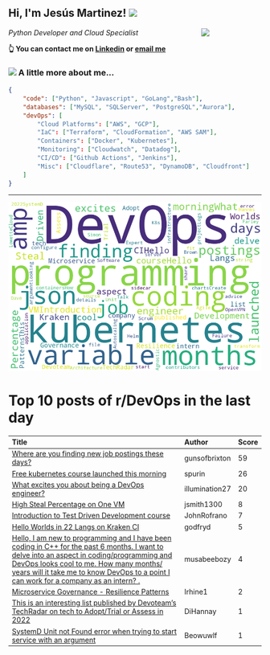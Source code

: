 <!--
**jmartinezl/jmartinezl** is a ✨ _special_ ✨ repository because its `README.md` (this file) appears on your GitHub profile.

Here are some ideas to get you started:

- 🔭 I’m currently working on ...
- 🌱 I’m currently learning ...
- 👯 I’m looking to collaborate on ...
- 🤔 I’m looking for help with ...
- 💬 Ask me about ...
- 📫 How to reach me: ...
- 😄 Pronouns: ...
- ⚡ Fun fact: ...
-->

<h2>Hi, I'm Jesús Martinez! <img src="https://media.giphy.com/media/WUlplcMpOCEmTGBtBW/giphy.gif" width="30"> </h2>
<img align='right' src="https://media.giphy.com/media/NytMLKyiaIh6VH9SPm/giphy.gif" width="120">
<p><em>Python Developer and Cloud Specialist
</em></p>

**👆 You can contact me on [Linkedin](https://www.linkedin.com/in/jes%C3%BAs-martinez-2b7b10104/) or [email me](mailto:jesus.mtz.lorenzo@gmail.com)**

### <img src="https://media.giphy.com/media/VgCDAzcKvsR6OM0uWg/giphy.gif" width="50"> A little more about me...  

```json
{
    "code": ["Python", "Javascript", "GoLang","Bash"],
    "databases": ["MySQL", "SQLServer", "PostgreSQL","Aurora"],
    "devOps": [
        "Cloud Platforms": ["AWS", "GCP"],
        "IaC": ["Terraform", "CloudFormation", "AWS SAM"],
        "Containers": ["Docker", "Kubernetes"],
        "Monitoring": ["Cloudwatch", "Datadog"],
        "CI/CD": ["Github Actions", "Jenkins"],
        "Misc": ["Cloudflare", "Route53", "DynamoDB", "Cloudfront"]
    ]
}
```
---

![Wordcloud](./cloud.png)

# Top 10 posts of r/DevOps in the last day

| Title | Author | Score |
|:---|:---|:---|
| [Where are you finding new job postings these days?](https://www.reddit.com/r/devops/comments/uo7t1h/where_are_you_finding_new_job_postings_these_days/) | gunsofbrixton | 59 |
| [Free kubernetes course launched this morning](https://www.reddit.com/r/devops/comments/uooey8/free_kubernetes_course_launched_this_morning/) | spurin | 26 |
| [What excites you about being a DevOps engineer?](https://www.reddit.com/r/devops/comments/uombzv/what_excites_you_about_being_a_devops_engineer/) | illumination27 | 20 |
| [High Steal Percentage on One VM](https://www.reddit.com/r/devops/comments/uo1xce/high_steal_percentage_on_one_vm/) | jsmith1300 | 8 |
| [Introduction to Test Driven Development course](https://www.reddit.com/r/devops/comments/uo3ser/introduction_to_test_driven_development_course/) | JohnRofrano | 7 |
| [Hello Worlds in 22 Langs on Kraken CI](https://www.reddit.com/r/devops/comments/uoka2o/hello_worlds_in_22_langs_on_kraken_ci/) | godfryd | 5 |
| [Hello, I am new to programming and I have been coding in C++ for the past 6 months. I want to delve into an aspect in coding/programming and DevOps looks cool to me. How many months/ years will it take me to know DevOps to a point I can work for a company as an intern? .](https://www.reddit.com/r/devops/comments/uo2ydd/hello_i_am_new_to_programming_and_i_have_been/) | musabeebozy | 4 |
| [Microservice Governance - Resilience Patterns](https://www.reddit.com/r/devops/comments/uoapus/microservice_governance_resilience_patterns/) | Irhine1 | 2 |
| [This is an interesting list published by Devoteam’s TechRadar on tech to Adopt/Trial or Assess in 2022](https://www.reddit.com/r/devops/comments/uoih94/this_is_an_interesting_list_published_by/) | DiHannay | 1 |
| [SystemD Unit not Found error when trying to start service with an argument](https://www.reddit.com/r/devops/comments/uoemqn/systemd_unit_not_found_error_when_trying_to_start/) | Beowuwlf | 1 |
